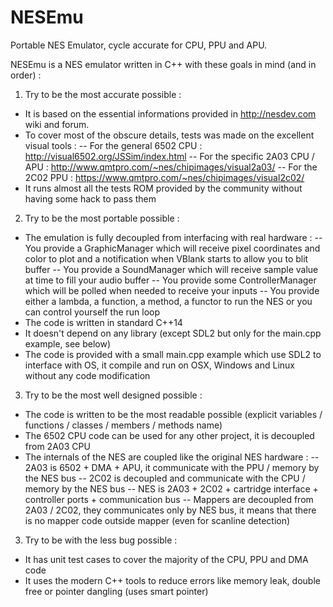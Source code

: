 # NESEmu
Portable NES Emulator, cycle accurate for CPU, PPU and APU.

NESEmu is a NES emulator written in C++ with these goals in mind (and in order) :

1) Try to be the most accurate possible :

- It is based on the essential informations provided in http://nesdev.com wiki and forum.
- To cover most of the obscure details, tests was made on the excellent visual tools :
-- For the general 6502 CPU : http://visual6502.org/JSSim/index.html
-- For the specific 2A03 CPU / APU : http://www.qmtpro.com/~nes/chipimages/visual2a03/
-- For the 2C02 PPU : https://www.qmtpro.com/~nes/chipimages/visual2c02/
- It runs almost all the tests ROM provided by the community without having some hack to pass them

2) Try to be the most portable possible :

- The emulation is fully decoupled from interfacing with real hardware :
-- You provide a GraphicManager which will receive pixel coordinates and color to plot and a notification when VBlank starts to allow you to blit buffer
-- You provide a SoundManager which will receive sample value at time to fill your audio buffer
-- You provide some ControllerManager which will be polled when needed to receive your inputs
-- You provide either a lambda, a function, a method, a functor to run the NES or you can control yourself the run loop
- The code is written in standard C++14
- It doesn't depend on any library (except SDL2 but only for the main.cpp example, see below)
- The code is provided with a small main.cpp example which use SDL2 to interface with OS, it compile and run on OSX, Windows and Linux without any code modification

3) Try to be the most well designed possible :
- The code is written to be the most readable possible (explicit variables / functions / classes / members / methods name)
- The 6502 CPU code can be used for any other project, it is decoupled from 2A03 CPU
- The internals of the NES are coupled like the original NES hardware :
-- 2A03 is 6502 + DMA + APU, it communicate with the PPU / memory by the NES bus
-- 2C02 is decoupled and communicate with the CPU / memory by the NES bus
-- NES is 2A03 + 2C02 + cartridge interface + controller ports + communication bus
-- Mappers are decoupled from 2A03 / 2C02, they communicates only by NES bus, it means that there is no mapper code outside mapper (even for scanline detection)

3) Try to be with the less bug possible :

- It has unit test cases to cover the majority of the CPU, PPU and DMA code
- It uses the modern C++ tools to reduce errors like memory leak, double free or pointer dangling (uses smart pointer)
